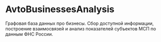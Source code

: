# AvtoBusinessesAnalysis
Графовая база данных про бизнесы. Сбор доступной информации, построение взаимосвязей и анализ показателей субъектов МСП по данным ФНС России.
